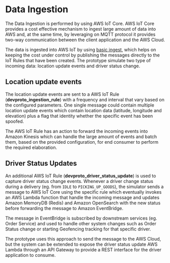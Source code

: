 # Data Ingestion

The Data Ingestion is performed by using AWS IoT Core. AWS IoT Core provides a cost effective mechanism to ingest large amount of data into AWS and, at the same time, by leveraging on MQTT protocol it provides two-way communication between the client application and the AWS Cloud.

The data is ingested into AWS IoT by using [basic ingest](https://docs.aws.amazon.com/iot/latest/developerguide/iot-basic-ingest.html), which helps on keeping the cost under control by publishing the messages directly to the IoT Rules that have been created. The prototype simulate two type of incoming data: location update events and driver status change.

## Location update events

The location update events are sent to a AWS IoT Rule (**devproto_ingestion_rule**) with a frequency and interval that vary based on the configured parameters. One single message could contain multiple location update events which contain location data (latitude, longitude and elevation) plus a flag that identity whether the specific event has been spoofed. 

The AWS IoT Rule has an action to forward the incoming events into Amazon Kinesis which can handle the large amount of events and batch them, based on the provided configuration, for end consumer to perform the required elaboration.

## Driver Status Updates

An additional AWS IoT Rule (**devproto_driver_status_update**) is used to capture driver status change events. Whenever a driver change status during a delivery (eg. from `IDLE` to `PICKING_UP_GOODS`), the simulator sends a message to AWS IoT Core using the specific rule which eventually invokes an AWS Lambda function that handle the incoming message and updates Amazon MemoryDB (Redis) and Amazon OpenSearch with the new status before forwarding the message to Amazon EventBridge.

The message in EventBridge is subscribed by downstream services (eg. Order Service) and used to handle other system changes such as Order Status change or starting Geofencing tracking for that specific driver.

The prototype uses this approach to send the message to the AWS Cloud, but the system can be extended to expose the driver status update AWS Lambda through an API Gateway to provide a REST interface for the driver application to consume.
